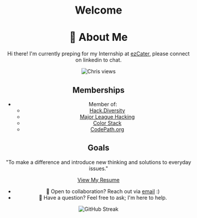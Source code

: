<div style="text-align: center;">

# Welcome

# :postbox: About Me

Hi there! I'm currently preping for my Internship at [ezCater](https://www.ezcater.com/), please connect on linkedin to chat.

![Chris views](https://komarev.com/ghpvc/?username=ChristopherAlphonsee&style=for-the-badge)

## Memberships

-   Member of:
    -   [Hack.Diversity](https://www.hackdiversity.com/)
    -   [Major League Hacking](https://mlh.io/)
    -   [Color Stack](https://www.colorstack.org/)
    -   [CodePath.org](https://www.codepath.org/)

## Goals

"To make a difference and introduce new thinking and solutions to everyday issues."

[View My Resume](https://christopheralphonse.com/Christopher_Alphonse_Resume.pdf)

-   💼 Open to collaboration? Reach out via [email](mailto:chris.freelance.dev@gmail.com) :)
-   💬 Have a question? Feel free to ask; I'm here to help.

![GitHub Streak](https://github-readme-stats.vercel.app/api?username=christopheralphonse&show_icons=true&include_all_commits=true&theme=tokyonight&hide_border=false&hide=issues&count_private=true)

</div>
